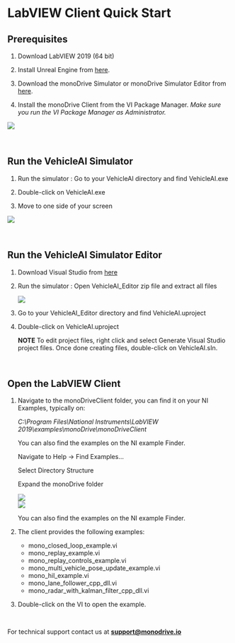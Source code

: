 # LabVIEW Client Quick Start

## Prerequisites 

1. Download LabVIEW 2019 (64 bit) 

2. Install Unreal Engine from [here](https://www.unrealengine.com/en-US/).

3. Download the monoDrive Simulator or monoDrive Simulator Editor from [here](https://www.monodrive.io/register).

4. Install the monoDrive Client from the VI Package Manager. *Make sure you run the VI Package Manager as Administrator.*

<div class="img_container">
    <img class='lg_img' src="https://github.com/monoDriveIO/documentation/raw/master/docs/LV_client/quick_start_img/prereq.png"/>
</div>

<p>&nbsp;</p>


## Run the VehicleAI Simulator

1. Run the simulator : Go to your VehicleAI directory and find VehicleAI.exe

2. Double-click on VehicleAI.exe

3. Move to one side of your screen

<div class="img_container">
    <img class='lg_img' src="https://github.com/monoDriveIO/documentation/raw/master/docs/LV_client/quick_start_img/runVehicleAI.png"/>
</div>

<p>&nbsp;</p>


## Run the VehicleAI Simulator Editor

1. Download Visual Studio from [here](https://visualstudio.microsoft.com/)

2. Run the simulator : Open VehicleAI_Editor zip file and extract all files

    <div class="img_container">
    <img class='lg_img' src="https://github.com/monoDriveIO/documentation/raw/master/docs/LV_client/quick_start_img/sensor_editor_extract.png"/>
    </div>

3. Go to your VehicleAI_Editor directory and find VehicleAI.uproject

4. Double-click on VehicleAI.uproject

    **NOTE** 
    To edit project files, right click and select Generate Visual Studio project files. Once done creating files, double-click on VehicleAI.sIn.

<p>&nbsp;</p>

## Open the LabVIEW Client

1. Navigate to the monoDriveClient folder, you can find it on your NI Examples, typically on:

    *C:\Program Files\National Instruments\LabVIEW 2019\examples\monoDrive\monoDriveClient* 

    You can also find the examples on the NI example Finder.

    Navigate to Help -> Find Examples...

    Select Directory Structure

    Expand the monoDrive folder


    <div class="img_container">
    <img class='lg_img' src="https://github.com/monoDriveIO/documentation/raw/master/docs/LV_client/quick_start_img/find_examples.png"/>
    </div>

    <div class="img_container">
    <img class='lg_img' src="https://github.com/monoDriveIO/documentation/raw/master/docs/LV_client/quick_start_img/find_examples2.png"/>
    </div>


    You can also find the examples on the NI example Finder.

2. The client provides the following examples:

    - mono_closed_loop_example.vi
    - mono_replay_example.vi
    - mono_replay_controls_example.vi
    - mono_multi_vehicle_pose_update_example.vi
    - mono_hil_example.vi
    - mono_lane_follower_cpp_dll.vi
    - mono_radar_with_kalman_filter_cpp_dll.vi

3. Double-click on the VI to open the example.


<p>&nbsp;</p>


For technical support contact us at <b>support@monodrive.io</b>
<p>&nbsp;</p>

